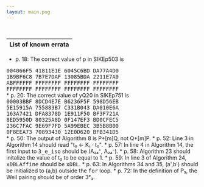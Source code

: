 ```yaml
---
layout: main.pug
---
```


<br>

| List of known errata |
|-|
* p. 18: The correct value of p in SIKEp503 is<br>
<tt>
    004066F5 41811E1E 6045C6BD DA77A4D0<br>
    1B9BF6C8 7B7E7DAF 13085BDA 2211E7A0<br>
    ABFFFFFF FFFFFFFF FFFFFFFF FFFFFFFF<br>
    FFFFFFFF FFFFFFFF FFFFFFFF FFFFFFFF<br> </tt>
* p. 20: The correct value of yQ20 in SIKEp751 is<br>
<tt>
    00003BBF 8DCD4E7E B6236F5F 598D56EB<br>
    5E15915A 755883B7 C331B043 DA010E6A<br>
    163A7421 DFA8378D 1E911F50 BF3F721A<br>
    8ED5950D 80325A8D 0F147EF3 BD0CFEC5<br>
    236C7FAC 9E69F7FD 5A99EBEC 3B5B8B00<br>
    0F8EEA73 70893430 12E0D620 BFB341D5<br></tt>
* p. 50: The output of Algorithm 8 is P+[m]Q, not Q+[m]P.
* p. 52: Line 3 in Algorithm 14 should read "t₀ ← K₁ · t₀".
* p. 57: In line 4 in Algorithm 14, the first input to <tt>3_e_iso</tt>
  should be (A₂₄⁺, A₂₄⁻).
* p. 58: Algorithm 23 should initalize the value of t₂ to be equal to 1.
* p. 59: In line 3 of Algorithm 24, <tt>xDBLAffine</tt> should be <tt>xDBL</tt>.
* p. 63: In Algorithms 34 and 35, (a',b') should be initialized to (a,b)
  outside the <tt>for</tt> loop.
* p. 72: In the definition of P₃, the Weil pairing should be of order 3ᵉ₃.
